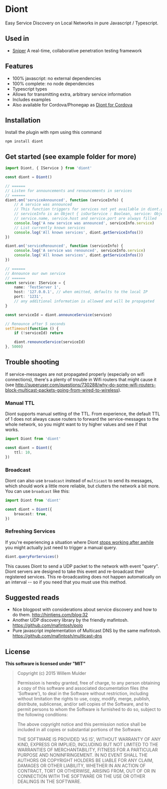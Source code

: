# Diont

Easy Service Discovery on Local Networks in pure Javascript / Typescript.

## Used in

-   [Sniper](https://lunarline.com/sniper) A real-time, collaborative penetration testing framework

## Features

-   100% javascript: no external dependencies
-   100% complete: no node dependencies
-   Typescript types
-   Allows for transmitting extra, arbitrary service information
-   Includes examples
-   Also available for Cordova/Phonegap as [Diont for Cordova](https://github.com/willemmulder/Diont-for-Cordova)

## Installation

Install the plugin with npm using this command

```shell
npm install diont
```

## Get started (see example folder for more)

```typescript
import Diont, { IService } from 'diont'

const diont = Diont()

// ======
// Listen for announcements and renouncements in services
// ======
diont.on('serviceAnnounced', function (serviceInfo) {
	// A service was announced
	// This function triggers for services not yet available in diont.getServiceInfos()
	// serviceInfo is an Object { isOurService : Boolean, service: Object }
	// service.name, service.host and service.port are always filled
	console.log('A new service was announced', serviceInfo.service)
	// List currently known services
	console.log('All known services', diont.getServiceInfos())
})

diont.on('serviceRenounced', function (serviceInfo) {
	console.log('A service was renounced', serviceInfo.service)
	console.log('All known services', diont.getServiceInfos())
})

// ======
// Announce our own service
// ======
const service: IService = {
	name: 'TestServer 1',
	host: '127.0.0.1', // when omitted, defaults to the local IP
	port: '1231',
	// any additional information is allowed and will be propagated
}

const serviceId = diont.announceService(service)

// Renounce after 5 seconds
setTimeout(function () {
	if (!serviceId) return

	diont.renounceService(serviceId)
}, 5000)
```

## Trouble shooting

If service-messages are not propagated properly (especially on wifi connections), there's a plenty of trouble in Wifi routers that might cause it (see http://superuser.com/questions/730288/why-do-some-wifi-routers-block-multicast-packets-going-from-wired-to-wireless).

### Manual TTL

Diont supports manual setting of the TTL. From experience, the default TTL of 1 does not always cause routers to forward the service-messages to the whole network, so you might want to try higher values and see if that works.

```typescript
import Diont from 'diont'

const diont = Diont({
	ttl: 10,
})
```

### Broadcast

Diont can also use `broadcast` instead of `multicast` to send its messages, which should work a little more reliable, but clutters the network a bit more. You can use `broadcast` like this:

```typescript
import Diont from 'diont'

const diont = Diont({
	broacast: true,
})
```

### Refreshing Services

If you're experiencing a situation where Diont [stops working after awhile](https://github.com/willemmulder/Diont/issues/2) you might actually just need to trigger a manual query.

```typescript
diont.queryForServices()
```

This causes Diont to send a UDP packet to the network with event "query". Diont servers are designed to take this event and re-broadcast their registered services. This re-broadcasting does not happen automatically on an interval -- so if you need that you must use this method.

## Suggested reads

-   Nice blogpost with considerations about service discovery and how to do them. http://hintjens.com/blog:32
-   Another UDP discovery library by the friendly mafintosh. https://github.com/mafintosh/polo
-   Pure javascript implementation of Multicast DNS by the same mafintosh. https://github.com/mafintosh/multicast-dns

## License

**This software is licensed under "MIT"**

> Copyright (c) 2015 Willem Mulder
>
> Permission is hereby granted, free of charge, to any person obtaining a copy of this software and associated documentation files (the 'Software'), to deal in the Software without restriction, including without limitation the rights to use, copy, modify, merge, publish, distribute, sublicense, and/or sell copies of the Software, and to permit persons to whom the Software is furnished to do so, subject to the following conditions:
>
> The above copyright notice and this permission notice shall be included in all copies or substantial portions of the Software.
>
> THE SOFTWARE IS PROVIDED 'AS IS', WITHOUT WARRANTY OF ANY KIND, EXPRESS OR IMPLIED, INCLUDING BUT NOT LIMITED TO THE WARRANTIES OF MERCHANTABILITY, FITNESS FOR A PARTICULAR PURPOSE AND NONINFRINGEMENT. IN NO EVENT SHALL THE AUTHORS OR COPYRIGHT HOLDERS BE LIABLE FOR ANY CLAIM, DAMAGES OR OTHER LIABILITY, WHETHER IN AN ACTION OF CONTRACT, TORT OR OTHERWISE, ARISING FROM, OUT OF OR IN CONNECTION WITH THE SOFTWARE OR THE USE OR OTHER DEALINGS IN THE SOFTWARE.
